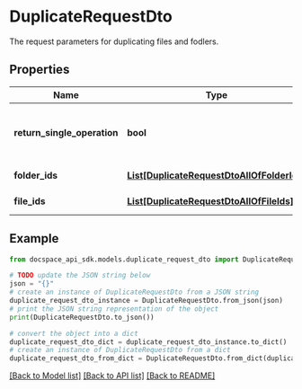 # DuplicateRequestDto
The request parameters for duplicating files and fodlers.

## Properties

Name | Type | Description | Notes
------------ | ------------- | ------------- | -------------
**return_single_operation** | **bool** | Specifies whether to return only the current operation | [optional] 
**folder_ids** | [**List[DuplicateRequestDtoAllOfFolderIds]**](DuplicateRequestDtoAllOfFolderIds.md) | The list of folder IDs. | [optional] 
**file_ids** | [**List[DuplicateRequestDtoAllOfFileIds]**](DuplicateRequestDtoAllOfFileIds.md) | The list of file IDs. | [optional] 

## Example

```python
from docspace_api_sdk.models.duplicate_request_dto import DuplicateRequestDto

# TODO update the JSON string below
json = "{}"
# create an instance of DuplicateRequestDto from a JSON string
duplicate_request_dto_instance = DuplicateRequestDto.from_json(json)
# print the JSON string representation of the object
print(DuplicateRequestDto.to_json())

# convert the object into a dict
duplicate_request_dto_dict = duplicate_request_dto_instance.to_dict()
# create an instance of DuplicateRequestDto from a dict
duplicate_request_dto_from_dict = DuplicateRequestDto.from_dict(duplicate_request_dto_dict)
```
[[Back to Model list]](../README.md#documentation-for-models) [[Back to API list]](../README.md#documentation-for-api-endpoints) [[Back to README]](../README.md)


